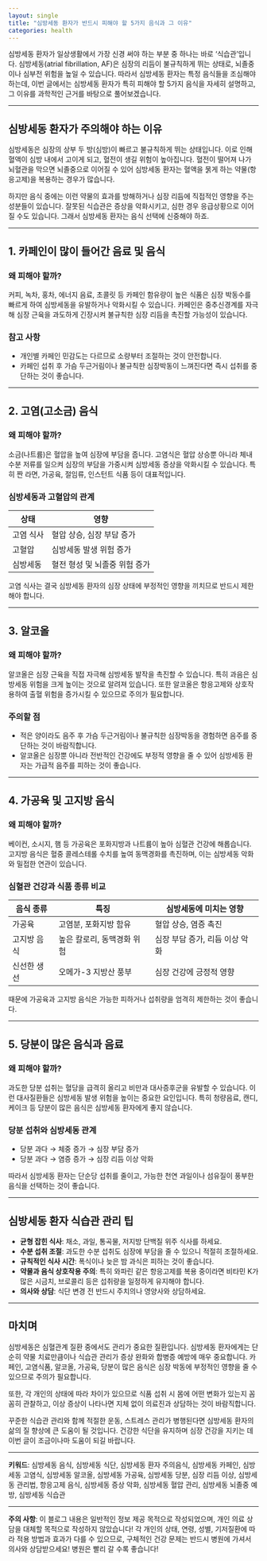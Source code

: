 ```yaml
---
layout: single
title: "심방세동 환자가 반드시 피해야 할 5가지 음식과 그 이유"
categories: health
---
```

심방세동 환자가 일상생활에서 가장 신경 써야 하는 부분 중 하나는 바로 ‘식습관’입니다. 심방세동(atrial fibrillation, AF)은 심장의 리듬이 불규칙하게 뛰는 상태로, 뇌졸중이나 심부전 위험을 높일 수 있습니다. 따라서 심방세동 환자는 특정 음식들을 조심해야 하는데, 이번 글에서는 심방세동 환자가 특히 피해야 할 5가지 음식을 자세히 설명하고, 그 이유를 과학적인 근거를 바탕으로 풀어보겠습니다. 

---

## 심방세동 환자가 주의해야 하는 이유

심방세동은 심장의 상부 두 방(심방)이 빠르고 불규칙하게 뛰는 상태입니다. 이로 인해 혈액이 심방 내에서 고이게 되고, 혈전이 생길 위험이 높아집니다. 혈전이 떨어져 나가 뇌혈관을 막으면 뇌졸중으로 이어질 수 있어 심방세동 환자는 혈액을 묽게 하는 약물(항응고제)을 복용하는 경우가 많습니다. 

하지만 음식 중에는 이런 약물의 효과를 방해하거나 심장 리듬에 직접적인 영향을 주는 성분들이 있습니다. 잘못된 식습관은 증상을 악화시키고, 심한 경우 응급상황으로 이어질 수도 있습니다. 그래서 심방세동 환자는 음식 선택에 신중해야 하죠.

---

## 1. 카페인이 많이 들어간 음료 및 음식

### 왜 피해야 할까?

커피, 녹차, 홍차, 에너지 음료, 초콜릿 등 카페인 함유량이 높은 식품은 심장 박동수를 빠르게 하여 심방세동을 유발하거나 악화시킬 수 있습니다. 카페인은 중추신경계를 자극해 심장 근육을 과도하게 긴장시켜 불규칙한 심장 리듬을 촉진할 가능성이 있습니다.

### 참고 사항

- 개인별 카페인 민감도는 다르므로 소량부터 조절하는 것이 안전합니다.
- 카페인 섭취 후 가슴 두근거림이나 불규칙한 심장박동이 느껴진다면 즉시 섭취를 중단하는 것이 좋습니다.

---

## 2. 고염(고소금) 음식

### 왜 피해야 할까?

소금(나트륨)은 혈압을 높여 심장에 부담을 줍니다. 고염식은 혈압 상승뿐 아니라 체내 수분 저류를 일으켜 심장의 부담을 가중시켜 심방세동 증상을 악화시킬 수 있습니다. 특히 짠 라면, 가공육, 절임류, 인스턴트 식품 등이 대표적입니다.

### 심방세동과 고혈압의 관계

| 상태            | 영향                          |
|-----------------|-----------------------------|
| 고염 식사       | 혈압 상승, 심장 부담 증가     |
| 고혈압          | 심방세동 발생 위험 증가       |
| 심방세동         | 혈전 형성 및 뇌졸중 위험 증가 |

고염 식사는 결국 심방세동 환자의 심장 상태에 부정적인 영향을 끼치므로 반드시 제한해야 합니다.

---

## 3. 알코올

### 왜 피해야 할까?

알코올은 심장 근육을 직접 자극해 심방세동 발작을 촉진할 수 있습니다. 특히 과음은 심방세동 위험을 크게 높이는 것으로 알려져 있습니다. 또한 알코올은 항응고제와 상호작용하여 출혈 위험을 증가시킬 수 있으므로 주의가 필요합니다.

### 주의할 점

- 적은 양이라도 음주 후 가슴 두근거림이나 불규칙한 심장박동을 경험하면 음주를 중단하는 것이 바람직합니다.
- 알코올은 심장뿐 아니라 전반적인 건강에도 부정적 영향을 줄 수 있어 심방세동 환자는 가급적 음주를 피하는 것이 좋습니다.

---

## 4. 가공육 및 고지방 음식

### 왜 피해야 할까?

베이컨, 소시지, 햄 등 가공육은 포화지방과 나트륨이 높아 심혈관 건강에 해롭습니다. 고지방 음식은 혈중 콜레스테롤 수치를 높여 동맥경화를 촉진하며, 이는 심방세동 악화와 밀접한 연관이 있습니다.

### 심혈관 건강과 식품 종류 비교

| 음식 종류       | 특징                      | 심방세동에 미치는 영향         |
|----------------|--------------------------|-----------------------------|
| 가공육          | 고염분, 포화지방 함유     | 혈압 상승, 염증 촉진            |
| 고지방 음식     | 높은 칼로리, 동맥경화 위험| 심장 부담 증가, 리듬 이상 악화  |
| 신선한 생선     | 오메가-3 지방산 풍부      | 심장 건강에 긍정적 영향          |

때문에 가공육과 고지방 음식은 가능한 피하거나 섭취량을 엄격히 제한하는 것이 좋습니다.

---

## 5. 당분이 많은 음식과 음료

### 왜 피해야 할까?

과도한 당분 섭취는 혈당을 급격히 올리고 비만과 대사증후군을 유발할 수 있습니다. 이런 대사질환들은 심방세동 발생 위험을 높이는 중요한 요인입니다. 특히 청량음료, 캔디, 케이크 등 당분이 많은 음식은 심방세동 환자에게 좋지 않습니다.

### 당분 섭취와 심방세동 관계

- 당분 과다 → 체중 증가 → 심장 부담 증가
- 당분 과다 → 염증 증가 → 심장 리듬 이상 악화

따라서 심방세동 환자는 단순당 섭취를 줄이고, 가능한 천연 과일이나 섬유질이 풍부한 음식을 선택하는 것이 좋습니다.

---

## 심방세동 환자 식습관 관리 팁

- **균형 잡힌 식사**: 채소, 과일, 통곡물, 저지방 단백질 위주 식사를 하세요.
- **수분 섭취 조절**: 과도한 수분 섭취도 심장에 부담을 줄 수 있으니 적절히 조절하세요.
- **규칙적인 식사 시간**: 폭식이나 늦은 밤 과식은 피하는 것이 좋습니다.
- **약물과 음식 상호작용 주의**: 특히 와파린 같은 항응고제를 복용 중이라면 비타민 K가 많은 시금치, 브로콜리 등은 섭취량을 일정하게 유지해야 합니다.
- **의사와 상담**: 식단 변경 전 반드시 주치의나 영양사와 상담하세요.

---

## 마치며

심방세동은 심혈관계 질환 중에서도 관리가 중요한 질환입니다. 심방세동 환자에게는 단순히 약물 치료만큼이나 식습관 관리가 증상 완화와 합병증 예방에 매우 중요합니다. 카페인, 고염식품, 알코올, 가공육, 당분이 많은 음식은 심장 박동에 부정적인 영향을 줄 수 있으므로 주의가 필요합니다.

또한, 각 개인의 상태에 따라 차이가 있으므로 식품 섭취 시 몸에 어떤 변화가 있는지 꼼꼼히 관찰하고, 이상 증상이 나타나면 지체 없이 의료진과 상담하는 것이 바람직합니다.

꾸준한 식습관 관리와 함께 적절한 운동, 스트레스 관리가 병행된다면 심방세동 환자의 삶의 질 향상에 큰 도움이 될 것입니다. 건강한 식단을 유지하며 심장 건강을 지키는 데 이번 글이 조금이나마 도움이 되길 바랍니다.  

---

**키워드**: 심방세동 음식, 심방세동 식단, 심방세동 환자 주의음식, 심방세동 카페인, 심방세동 고염식, 심방세동 알코올, 심방세동 가공육, 심방세동 당분, 심장 리듬 이상, 심방세동 관리법, 항응고제 음식, 심방세동 증상 악화, 심방세동 혈압 관리, 심방세동 뇌졸중 예방, 심방세동 식습관


---

**주의 사항**: 이 블로그 내용은 일반적인 정보 제공 목적으로 작성되었으며, 개인 의료 상담을 대체할 목적으로 작성하지 않았습니다! 각 개인의 상태, 연령, 성별, 기저질환에 따라 적용 방법과 효과가 다를 수 있으므로, 구체적인 건강 문제는 반드시 병원에 가셔서 의사와 상담받으세요! 병원은 빨리 갈 수록 좋습니다!
